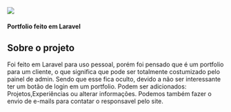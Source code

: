 <img src="https://miro.medium.com/max/700/1*QckeZGe8uhX5Hkx0N8HmTg.png">
<h4>Portfolio feito em Laravel</h4>


## Sobre o projeto
Foi feito em Laravel para uso pessoal, porém foi pensado que é um portfolio para um cliente, o que significa que pode ser totalmente costumizado pelo painel de admin.
Sendo que esse fica oculto, devido a não ser interessante ter um botão de login em um portfolio.
Podem ser adicionados: Projetos,Experiências ou alterar informações.
Podemos também fazer o envio de e-mails para contatar o responsavel pelo site.

